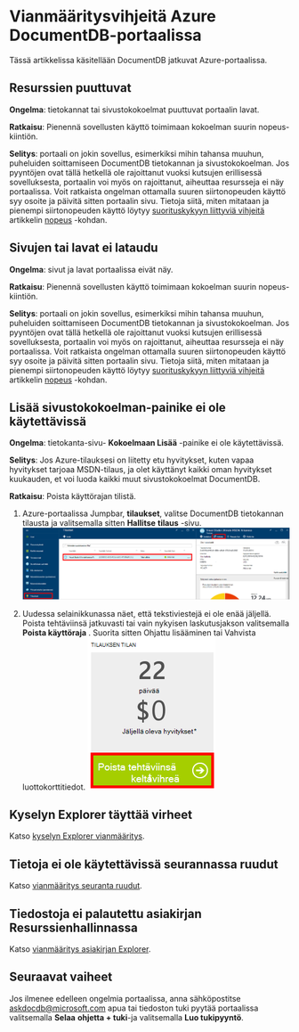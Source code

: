 <properties
    pageTitle="DocumentDB portaalin vianmääritys | Microsoft Azure"
    description="Selvitä DocumentDB Azure-portaalissa ongelmien ratkaisemiseen." 
    services="documentdb"
    documentationCenter=""
    authors="mimig1"
    manager="jhubbard"
    editor="monicar"/>

<tags
    ms.service="documentdb"
    ms.workload="data-services"
    ms.tgt_pltfrm="na"
    ms.devlang="na"
    ms.topic="article"
    ms.date="08/29/2016"
    ms.author="mimig"/>

# <a name="azure-documentdb-portal-troubleshooting-tips"></a>Vianmääritysvihjeitä Azure DocumentDB-portaalissa

Tässä artikkelissa käsitellään DocumentDB jatkuvat Azure-portaalissa. 

## <a name="resources-are-missing"></a>Resurssien puuttuvat

**Ongelma**: tietokannat tai sivustokokoelmat puuttuvat portaalin lavat.

**Ratkaisu**: Pienennä sovellusten käyttö toimimaan kokoelman suurin nopeus-kiintiön. 

**Selitys**: portaali on jokin sovellus, esimerkiksi mihin tahansa muuhun, puheluiden soittamiseen DocumentDB tietokannan ja sivustokokoelman. Jos pyyntöjen ovat tällä hetkellä ole rajoittanut vuoksi kutsujen erillisessä sovelluksesta, portaalin voi myös on rajoittanut, aiheuttaa resursseja ei näy portaalissa. Voit ratkaista ongelman ottamalla suuren siirtonopeuden käyttö syy osoite ja päivitä sitten portaalin sivu. Tietoja siitä, miten mitataan ja pienempi siirtonopeuden käyttö löytyy [suorituskykyyn liittyviä vihjeitä](documentdb-performance-tips.md) artikkelin [nopeus](documentdb-performance-tips.md#throughput) -kohdan.
 
## <a name="pages-or-blades-wont-load"></a>Sivujen tai lavat ei lataudu

**Ongelma**: sivut ja lavat portaalissa eivät näy.

**Ratkaisu**: Pienennä sovellusten käyttö toimimaan kokoelman suurin nopeus-kiintiön. 

**Selitys**: portaali on jokin sovellus, esimerkiksi mihin tahansa muuhun, puheluiden soittamiseen DocumentDB tietokannan ja sivustokokoelman. Jos pyyntöjen ovat tällä hetkellä ole rajoittanut vuoksi kutsujen erillisessä sovelluksesta, portaalin voi myös on rajoittanut, aiheuttaa resursseja ei näy portaalissa. Voit ratkaista ongelman ottamalla suuren siirtonopeuden käyttö syy osoite ja päivitä sitten portaalin sivu. Tietoja siitä, miten mitataan ja pienempi siirtonopeuden käyttö löytyy [suorituskykyyn liittyviä vihjeitä](documentdb-performance-tips.md) artikkelin [nopeus](documentdb-performance-tips.md#throughput) -kohdan.

## <a name="add-collection-button-is-disabled"></a>Lisää sivustokokoelman-painike ei ole käytettävissä

**Ongelma**: tietokanta-sivu- **Kokoelmaan Lisää** -painike ei ole käytettävissä.

**Selitys**: Jos Azure-tilauksesi on liitetty etu hyvitykset, kuten vapaa hyvitykset tarjoaa MSDN-tilaus, ja olet käyttänyt kaikki oman hyvitykset kuukauden, et voi luoda kaikki muut sivustokokoelmat DocumentDB.

**Ratkaisu**: Poista käyttörajan tilistä.

1. Azure-portaalissa Jumpbar, **tilaukset**, valitse DocumentDB tietokannan tilausta ja valitsemalla sitten **Hallitse** **tilaus** -sivu. 
    ![DocumentDB on useita, hyvin määritelty (kevennetty) yhdenmukaisuuden mallien valittavana](./media/documentdb-portal-troubleshooting/documentdb-change-billing.png)

2. Uudessa selainikkunassa näet, että tekstiviestejä ei ole enää jäljellä. Poista tehtäviinsä jatkuvasti tai vain nykyisen laskutusjakson valitsemalla **Poista käyttöraja** . Suorita sitten Ohjattu lisääminen tai Vahvista luottokorttitiedot. 
    ![DocumentDB on useita, hyvin määritelty (kevennetty) yhdenmukaisuuden mallien valittavana](./media/documentdb-portal-troubleshooting/documentdb-remove-spending-limit.png)

 
## <a name="query-explorer-completes-with-errors"></a>Kyselyn Explorer täyttää virheet

Katso [kyselyn Explorer vianmääritys](documentdb-query-collections-query-explorer.md#troubleshoot).

## <a name="no-data-available-in-monitoring-tiles"></a>Tietoja ei ole käytettävissä seurannassa ruudut

Katso [vianmääritys seuranta ruudut](documentdb-monitor-accounts.md#troubleshooting).

## <a name="no-documents-returned-in-document-explorer"></a>Tiedostoja ei palautettu asiakirjan Resurssienhallinnassa

Katso [vianmääritys asiakirjan Explorer](documentdb-view-json-document-explorer.md#troubleshoot).

## <a name="next-steps"></a>Seuraavat vaiheet

Jos ilmenee edelleen ongelmia portaalissa, anna sähköpostitse [askdocdb@microsoft.com](mailto:askdocdb@microsoft.com) apua tai tiedoston tuki pyytää portaalissa valitsemalla **Selaa** **ohjetta + tuki**-ja valitsemalla **Luo tukipyyntö**.
